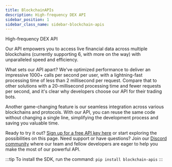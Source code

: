 ```yaml
---
title: BlockchainAPIs
description: High-frequency DEX API
sidebar_position: 1
sidebar_class_name: sidebar-blockchain-apis
---
```



High-frequency DEX API

Our API empowers you to access live financial data across multiple blockchains
(currently supporting 6, with more on the way) with unparalleled speed and efficiency.

What sets our API apart? We've optimized performance to deliver an impressive 1000+
calls per second per user, with a lightning-fast processing time of less than 2 millisecond
per request. Compare that to other solutions with a 20-millisecond processing time and fewer
requests per second, and it's clear why developers choose our API for their trading bots.

Another game-changing feature is our seamless integration across various blockchains and
protocols. With our API, you can reuse the same code without changing a single line, simplifying
the development process and saving you valuable time.

Ready to try it out? [Sign up for a free API key here](https://dashboard.blockchainapis.io)
or start exploring the possibilities on this page. Need support or have questions? Join our
[Discord community](https://discord.gg/GphRMJXmS5) where our team and fellow developers are
eager to help you make the most of our powerful API.

:::tip
To install the SDK, run the command: `pip install blockchain-apis`
:::
